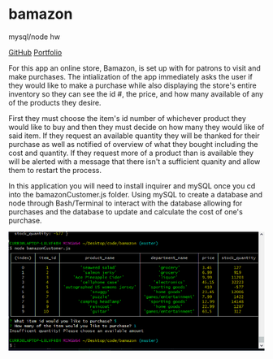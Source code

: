 # bamazon
mysql/node hw

[GitHub](git@github.com:DiabloAzul33/bamazon.git)
[Portfolio](https://diabloazul33.github.io/portfolioUpdate/)


For this app an online store, Bamazon, is set up with for patrons to visit and make purchases. The intialization of the app immediately asks the user if they would like to make a purchase while also displaying the store's entire inventory so they can see the id #, the price, and how many available of any of the products they desire. 

First they must choose the item's id number of whichever product they would like to buy and then they must decide on how many they would like of said item. If they request an available quantity they will be thanked for their purchase as well as notified of overview of what they bought including the cost and quantity. If they request more of a product than is available they will be alerted with a message that there isn't a sufficient quanity and allow them to restart the process.

In this application you will need to install inquirer and mySQL once you cd into the bamazonCustomer.js folder. Using mySQL to create a database and node through Bash/Terminal to interact with the database allowing for purchases and the database to update and calculate the cost of one's purchase.

![bamazon gif](./bamazon2.gif)